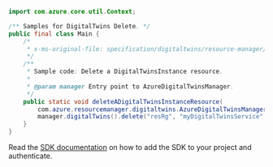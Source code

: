 ```java
import com.azure.core.util.Context;

/** Samples for DigitalTwins Delete. */
public final class Main {
    /*
     * x-ms-original-file: specification/digitaltwins/resource-manager/Microsoft.DigitalTwins/preview/2021-06-30-preview/examples/DigitalTwinsDelete_example.json
     */
    /**
     * Sample code: Delete a DigitalTwinsInstance resource.
     *
     * @param manager Entry point to AzureDigitalTwinsManager.
     */
    public static void deleteADigitalTwinsInstanceResource(
        com.azure.resourcemanager.digitaltwins.AzureDigitalTwinsManager manager) {
        manager.digitalTwins().delete("resRg", "myDigitalTwinsService", Context.NONE);
    }
}
```

Read the [SDK documentation](https://github.com/Azure/azure-sdk-for-java/blob/azure-resourcemanager-digitaltwins_1.0.0-beta.2/sdk/digitaltwins/azure-resourcemanager-digitaltwins/README.md) on how to add the SDK to your project and authenticate.
